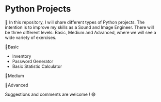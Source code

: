 # Python Projects
📌 In this repository, I will share different types of Python projects. The intention is to improve my skills as a 
Sound and Image Engineer. There will be three different levels: Basic, Medium and Advanced, where
we will see a wide variety of exercises.

📂Basic
  - Inventory
  - Password Generator
  - Basic Statistic Calculator

📂Medium

📂Advanced

Suggestions and comments are welcome ! 😄
